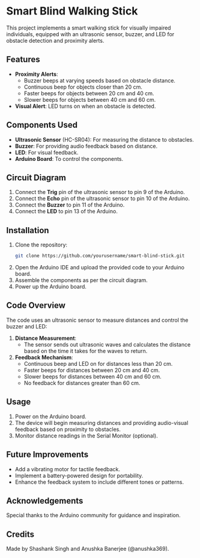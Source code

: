 # Smart Blind Walking Stick

This project implements a smart walking stick for visually impaired individuals, equipped with an ultrasonic sensor, buzzer, and LED for obstacle detection and proximity alerts.

## Features

- **Proximity Alerts**:
  - Buzzer beeps at varying speeds based on obstacle distance.
  - Continuous beep for objects closer than 20 cm.
  - Faster beeps for objects between 20 cm and 40 cm.
  - Slower beeps for objects between 40 cm and 60 cm.
- **Visual Alert**: LED turns on when an obstacle is detected.

## Components Used

- **Ultrasonic Sensor** (HC-SR04): For measuring the distance to obstacles.
- **Buzzer**: For providing audio feedback based on distance.
- **LED**: For visual feedback.
- **Arduino Board**: To control the components.

## Circuit Diagram

1. Connect the **Trig** pin of the ultrasonic sensor to pin 9 of the Arduino.
2. Connect the **Echo** pin of the ultrasonic sensor to pin 10 of the Arduino.
3. Connect the **Buzzer** to pin 11 of the Arduino.
4. Connect the **LED** to pin 13 of the Arduino.

## Installation

1. Clone the repository:
   ```bash
   git clone https://github.com/yourusername/smart-blind-stick.git
   ```
2. Open the Arduino IDE and upload the provided code to your Arduino board.
3. Assemble the components as per the circuit diagram.
4. Power up the Arduino board.

## Code Overview

The code uses an ultrasonic sensor to measure distances and control the buzzer and LED:

1. **Distance Measurement**:
   - The sensor sends out ultrasonic waves and calculates the distance based on the time it takes for the waves to return.
2. **Feedback Mechanism**:
   - Continuous beep and LED on for distances less than 20 cm.
   - Faster beeps for distances between 20 cm and 40 cm.
   - Slower beeps for distances between 40 cm and 60 cm.
   - No feedback for distances greater than 60 cm.

## Usage

1. Power on the Arduino board.
2. The device will begin measuring distances and providing audio-visual feedback based on proximity to obstacles.
3. Monitor distance readings in the Serial Monitor (optional).

## Future Improvements

- Add a vibrating motor for tactile feedback.
- Implement a battery-powered design for portability.
- Enhance the feedback system to include different tones or patterns.

## Acknowledgements

Special thanks to the Arduino community for guidance and inspiration.

## Credits

Made by Shashank Singh and Anushka Banerjee (@anushka369).

